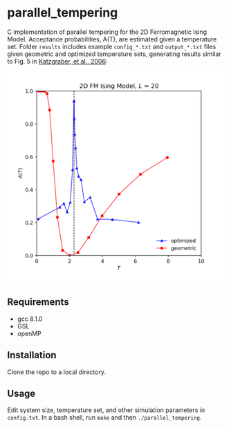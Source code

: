 # parallel_tempering

C implementation of parallel tempering for the 2D Ferromagnetic Ising Model.  Acceptance probabilities, A(T), are estimated given a temperature set.  Folder ```results``` includes example ```config_*.txt``` and ```output_*.txt``` files given geometric and optimized temperature sets, generating results similar to Fig. 5 in [Katzgraber, et al., 2006](https://arxiv.org/abs/cond-mat/0602085): 
![fig5_reproduction.png](results/fig5_reproduction.png) 

## Requirements

- gcc 8.1.0
- GSL
- openMP

## Installation

Clone the repo to a local directory.

## Usage

Edit system size, temperature set, and other simulation parameters in ```config.txt```.  In a bash shell, run ```make``` and then ```./parallel_tempering```. 

